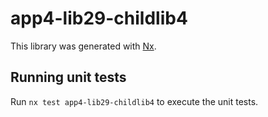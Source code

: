 # app4-lib29-childlib4

This library was generated with [Nx](https://nx.dev).

## Running unit tests

Run `nx test app4-lib29-childlib4` to execute the unit tests.
